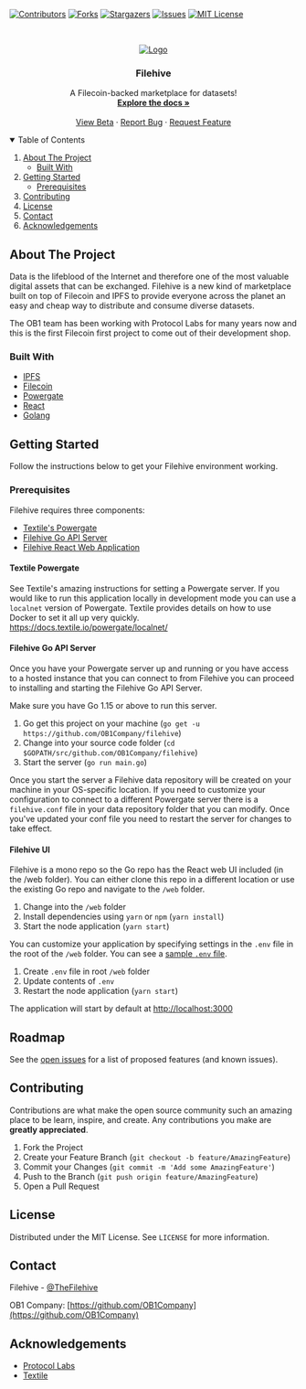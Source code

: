 [![Contributors][contributors-shield]][contributors-url]
[![Forks][forks-shield]][forks-url]
[![Stargazers][stars-shield]][stars-url]
[![Issues][issues-shield]][issues-url]
[![MIT License][license-shield]][license-url]

<!-- PROJECT LOGO -->
<br />
<p align="center">
  <a href="https://github.com/OB1Company/filehive">
    <img src="https://filehive.app/filehive-logo.png" alt="Logo">
  </a>

  <h3 align="center">Filehive</h3>

  <p align="center">
    A Filecoin-backed marketplace for datasets!
    <br />
    <a href="https://github.com/OB1Company/filehive"><strong>Explore the docs »</strong></a>
    <br />
    <br />
    <a href="https://beta.filehive.app">View Beta</a>
    ·
    <a href="https://github.com/OB1Company/filehive/issues">Report Bug</a>
    ·
    <a href="https://github.com/OB1Company/filehive/issues">Request Feature</a>
  </p>
</p>



<!-- TABLE OF CONTENTS -->
<details open="open">
  <summary>Table of Contents</summary>
  <ol>
    <li>
      <a href="#about-the-project">About The Project</a>
      <ul>
        <li><a href="#built-with">Built With</a></li>
      </ul>
    </li>
    <li>
      <a href="#getting-started">Getting Started</a>
      <ul>
        <li><a href="#prerequisites">Prerequisites</a></li>
      </ul>
    </li>
    <li><a href="#contributing">Contributing</a></li>
    <li><a href="#license">License</a></li>
    <li><a href="#contact">Contact</a></li>
    <li><a href="#acknowledgements">Acknowledgements</a></li>
  </ol>
</details>



<!-- ABOUT THE PROJECT -->
## About The Project

Data is the lifeblood of the Internet and therefore one of the most valuable digital assets that can be exchanged. Filehive is a new kind of marketplace built on top of Filecoin and IPFS to provide everyone across the planet an easy and cheap way to distribute and consume diverse datasets. 

The OB1 team has been working with Protocol Labs for many years now and this is the first Filecoin first project to come out of their development shop.

### Built With

* [IPFS](https://ipfs.io)
* [Filecoin](https://filecoin.io)
* [Powergate](https://github.com/textileio/powergate)
* [React](https://reactjs.org)
* [Golang](https://golang.org)

<!-- GETTING STARTED -->
## Getting Started

Follow the instructions below to get your Filehive environment working.

### Prerequisites

Filehive requires three components:
* [Textile's Powergate](#textile-powergate)
* [Filehive Go API Server](#filehive-go-api-server)
* [Filehive React Web Application](#filehive-ui)

#### Textile Powergate

See Textile's amazing instructions for setting a Powergate server. If you would like to run this application locally in development mode you can use a `localnet` version of Powergate. Textile provides details on how to use Docker to set it all up very quickly. https://docs.textile.io/powergate/localnet/

#### Filehive Go API Server

Once you have your Powergate server up and running or you have access to a hosted instance that you can connect to from Filehive you can proceed to installing and starting the Filehive Go API Server.

Make sure you have Go 1.15 or above to run this server.

1. Go get this project on your machine (`go get -u https://github.com/OB1Company/filehive`)
2. Change into your source code folder (`cd $GOPATH/src/github.com/OB1Company/filehive`)
3. Start the server (`go run main.go`)

Once you start the server a Filehive data repository will be created on your machine in your OS-specific location. If you need to customize your configuration to connect to a different Powergate server there is a `filehive.conf` file in your data repository folder that you can modify. Once you've updated your conf file you need to restart the server for changes to take effect.

#### Filehive UI

Filehive is a mono repo so the Go repo has the React web UI included (in the /web folder). You can either clone this repo in a different location or use the existing Go repo and navigate to the `/web` folder.

1. Change into the `/web` folder
2. Install dependencies using `yarn` or `npm` (`yarn install`)
3. Start the node application (`yarn start`)

You can customize your application by specifying settings in the `.env` file in the root of the `/web` folder. You can see a [sample `.env` file](https://github.com/OB1Company/filehive/blob/master/web/.env_sample).

1. Create `.env` file in root `/web` folder
2. Update contents of `.env`
3. Restart the node application (`yarn start`)

The application will start by default at [http://localhost:3000](http://localhost:3000)

<!-- ROADMAP -->
## Roadmap

See the [open issues](https://github.com/OB1Company/filehive/issues) for a list of proposed features (and known issues).



<!-- CONTRIBUTING -->
## Contributing

Contributions are what make the open source community such an amazing place to be learn, inspire, and create. Any contributions you make are **greatly appreciated**.

1. Fork the Project
2. Create your Feature Branch (`git checkout -b feature/AmazingFeature`)
3. Commit your Changes (`git commit -m 'Add some AmazingFeature'`)
4. Push to the Branch (`git push origin feature/AmazingFeature`)
5. Open a Pull Request



<!-- LICENSE -->
## License

Distributed under the MIT License. See `LICENSE` for more information.



<!-- CONTACT -->
## Contact

Filehive - [@TheFilehive](https://twitter.com/thefilehive)

OB1 Company: [https://github.com/OB1Company](https://github.com/OB1Company)



<!-- ACKNOWLEDGEMENTS -->
## Acknowledgements
* [Protocol Labs](https://protocol.ai)
* [Textile](https://textile.io)


<!-- MARKDOWN LINKS & IMAGES -->
<!-- https://www.markdownguide.org/basic-syntax/#reference-style-links -->
[contributors-shield]: https://img.shields.io/github/contributors/othneildrew/Best-README-Template.svg?style=for-the-badge
[contributors-url]: https://github.com/othneildrew/Best-README-Template/graphs/contributors
[forks-shield]: https://img.shields.io/github/forks/othneildrew/Best-README-Template.svg?style=for-the-badge
[forks-url]: https://github.com/othneildrew/Best-README-Template/network/members
[stars-shield]: https://img.shields.io/github/stars/othneildrew/Best-README-Template.svg?style=for-the-badge
[stars-url]: https://github.com/othneildrew/Best-README-Template/stargazers
[issues-shield]: https://img.shields.io/github/issues/othneildrew/Best-README-Template.svg?style=for-the-badge
[issues-url]: https://github.com/othneildrew/Best-README-Template/issues
[license-shield]: https://img.shields.io/github/license/othneildrew/Best-README-Template.svg?style=for-the-badge
[license-url]: https://github.com/othneildrew/Best-README-Template/blob/master/LICENSE.txt
[linkedin-shield]: https://img.shields.io/badge/-LinkedIn-black.svg?style=for-the-badge&logo=linkedin&colorB=555
[linkedin-url]: https://linkedin.com/in/othneildrew
[product-screenshot]: images/screenshot.png
